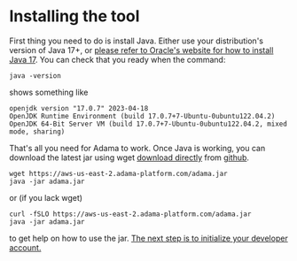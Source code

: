 # Installing the tool

First thing you need to do is install Java.
Either use your distribution's version of Java 17+, or [please refer to Oracle's website for how to install Java 17](https://www.oracle.com/java/technologies/downloads/#jdk17-windows).
You can check that you ready when the command:

```shell
java -version
```

shows something like
```shell
openjdk version "17.0.7" 2023-04-18
OpenJDK Runtime Environment (build 17.0.7+7-Ubuntu-0ubuntu122.04.2)
OpenJDK 64-Bit Server VM (build 17.0.7+7-Ubuntu-0ubuntu122.04.2, mixed mode, sharing)
```

That's all you need for Adama to work. Once Java is working, you can download the latest jar using wget [download directly](https://github.com/mathgladiator/adama-lang/releases/download/nightly/adama.jar) from [github](https://github.com/mathgladiator/adama-lang/releases).

```shell
wget https://aws-us-east-2.adama-platform.com/adama.jar
java -jar adama.jar
```
or (if you lack wget)

```shell
curl -fSLO https://aws-us-east-2.adama-platform.com/adama.jar
java -jar adama.jar
```

to get help on how to use the jar. [The next step is to initialize your developer account.](01-init.md)
